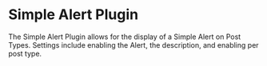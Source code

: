 # Simple Alert Plugin

The Simple Alert Plugin allows for the display of a Simple Alert on Post Types. Settings include enabling the Alert, the description, and enabling per post type.
